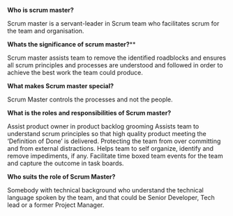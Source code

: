 
**Who is scrum master?**

Scrum master is a servant-leader in Scrum team who facilitates scrum for the team and organisation.

**Whats the significance of scrum master?****

Scrum master assists team to remove the identified roadblocks and ensures all scrum principles and processes are understood and followed in order to achieve the best work the team could produce.

**What makes Scrum master special?**

Scrum Master controls the processes and not the people.

**What is the roles and responsibilities of Scrum master?**

Assist product owner in product backlog grooming
Assists team to understand scrum principles so that high quality product meeting the ‘Definition of Done’ is delivered.
Protecting the team from over committing and from external distractions.
Helps team to self organize, identify and remove impediments, if any.
Facilitate time boxed team events for the team and capture the outcome in task boards.

**Who suits the role of Scrum Master?**

Somebody with technical background who understand the technical language spoken by the team, and that could be Senior Developer, Tech lead or a former Project Manager.
